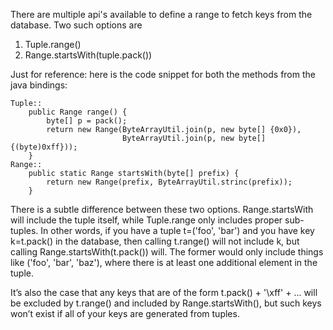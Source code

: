There are multiple api's available to define a range to fetch keys from the database. Two such options are

1. Tuple.range()
2. Range.startsWith(tuple.pack())

Just for reference: here is the code snippet for both the methods from the java bindings:
```
Tuple::
	public Range range() {
		byte[] p = pack();
		return new Range(ByteArrayUtil.join(p, new byte[] {0x0}),
						 ByteArrayUtil.join(p, new byte[] {(byte)0xff}));
	}
Range::
	public static Range startsWith(byte[] prefix) {
		return new Range(prefix, ByteArrayUtil.strinc(prefix));
	}
```

There is a subtle difference between these two options. Range.startsWith will include the tuple itself, while Tuple.range only includes proper sub-tuples. In other words, if you have a tuple t=('foo', 'bar') and you have key k=t.pack() in the database, then calling t.range() will not include k, but calling Range.startsWith(t.pack()) will. The former would only include things like ('foo', 'bar', 'baz'), where there is at least one additional element in the tuple.

It’s also the case that any keys that are of the form t.pack() + '\xff' + ... will be excluded by t.range() and included by Range.startsWith(), but such keys won’t exist if all of your keys are generated from tuples.